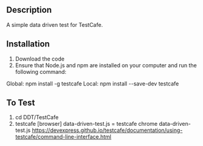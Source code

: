 ## Description

A simple data driven test for TestCafe.

## Installation
1) Download the code
2) Ensure that Node.js and npm are installed on your computer and run the following command:

Global: npm install -g testcafe
Local: npm install --save-dev testcafe

## To Test
1. cd DDT/TestCafe
2. testcafe [browser] data-driven-test.js = testcafe chrome data-driven-test.js
https://devexpress.github.io/testcafe/documentation/using-testcafe/command-line-interface.html
